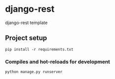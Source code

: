 # django-rest
django-rest template
## Project setup
```
pip install -r requirements.txt
```

### Compiles and hot-reloads for development
```
python manage.py runserver
```
